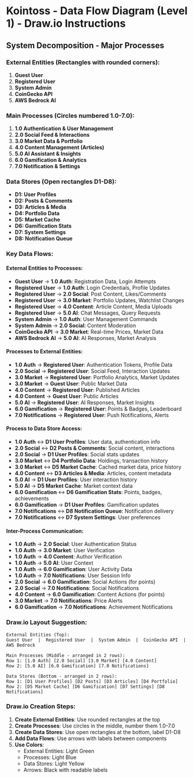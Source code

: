 # Kointoss - Data Flow Diagram (Level 1) - Draw.io Instructions

## System Decomposition - Major Processes

### External Entities (Rectangles with rounded corners):
1. **Guest User**
2. **Registered User**
3. **System Admin** 
4. **CoinGecko API**
5. **AWS Bedrock AI**

### Main Processes (Circles numbered 1.0-7.0):
1. **1.0 Authentication & User Management**
2. **2.0 Social Feed & Interactions**
3. **3.0 Market Data & Portfolio**
4. **4.0 Content Management (Articles)**
5. **5.0 AI Assistant & Insights**
6. **6.0 Gamification & Analytics**
7. **7.0 Notification & Settings**

### Data Stores (Open rectangles D1-D8):
- **D1: User Profiles**
- **D2: Posts & Comments**
- **D3: Articles & Media**
- **D4: Portfolio Data**
- **D5: Market Cache**
- **D6: Gamification Stats**
- **D7: System Settings**
- **D8: Notification Queue**

### Key Data Flows:

#### External Entities to Processes:
- **Guest User** → **1.0 Auth**: Registration Data, Login Attempts
- **Registered User** → **1.0 Auth**: Login Credentials, Profile Updates
- **Registered User** → **2.0 Social**: Post Content, Likes/Comments
- **Registered User** → **3.0 Market**: Portfolio Updates, Watchlist Changes
- **Registered User** → **4.0 Content**: Article Content, Media Uploads
- **Registered User** → **5.0 AI**: Chat Messages, Query Requests
- **System Admin** → **1.0 Auth**: User Management Commands
- **System Admin** → **2.0 Social**: Content Moderation
- **CoinGecko API** → **3.0 Market**: Real-time Prices, Market Data
- **AWS Bedrock AI** → **5.0 AI**: AI Responses, Market Analysis

#### Processes to External Entities:
- **1.0 Auth** → **Registered User**: Authentication Tokens, Profile Data
- **2.0 Social** → **Registered User**: Social Feed, Interaction Updates
- **3.0 Market** → **Registered User**: Portfolio Analytics, Market Updates
- **3.0 Market** → **Guest User**: Public Market Data
- **4.0 Content** → **Registered User**: Published Articles
- **4.0 Content** → **Guest User**: Public Articles
- **5.0 AI** → **Registered User**: AI Responses, Market Insights
- **6.0 Gamification** → **Registered User**: Points & Badges, Leaderboard
- **7.0 Notifications** → **Registered User**: Push Notifications, Alerts

#### Process to Data Store Access:
- **1.0 Auth** ↔ **D1 User Profiles**: User data, authentication info
- **2.0 Social** ↔ **D2 Posts & Comments**: Social content, interactions
- **2.0 Social** → **D1 User Profiles**: Social stats updates
- **3.0 Market** ↔ **D4 Portfolio Data**: Holdings, transaction history
- **3.0 Market** ↔ **D5 Market Cache**: Cached market data, price history
- **4.0 Content** ↔ **D3 Articles & Media**: Articles, content metadata
- **5.0 AI** → **D1 User Profiles**: User interaction history
- **5.0 AI** → **D5 Market Cache**: Market context data
- **6.0 Gamification** ↔ **D6 Gamification Stats**: Points, badges, achievements
- **6.0 Gamification** → **D1 User Profiles**: Gamification updates
- **7.0 Notifications** ↔ **D8 Notification Queue**: Notification delivery
- **7.0 Notifications** ↔ **D7 System Settings**: User preferences

#### Inter-Process Communication:
- **1.0 Auth** → **2.0 Social**: User Authentication Status
- **1.0 Auth** → **3.0 Market**: User Verification
- **1.0 Auth** → **4.0 Content**: Author Verification
- **1.0 Auth** → **5.0 AI**: User Context
- **1.0 Auth** → **6.0 Gamification**: User Activity Data
- **1.0 Auth** → **7.0 Notifications**: User Session Info
- **2.0 Social** → **6.0 Gamification**: Social Actions (for points)
- **2.0 Social** → **7.0 Notifications**: Social Notifications
- **4.0 Content** → **6.0 Gamification**: Content Actions (for points)
- **3.0 Market** → **7.0 Notifications**: Price Alerts
- **6.0 Gamification** → **7.0 Notifications**: Achievement Notifications

### Draw.io Layout Suggestion:
```
External Entities (Top):
Guest User  |  Registered User  |  System Admin  |  CoinGecko API  |  AWS Bedrock

Main Processes (Middle - arranged in 2 rows):
Row 1: [1.0 Auth] [2.0 Social] [3.0 Market] [4.0 Content]
Row 2: [5.0 AI] [6.0 Gamification] [7.0 Notifications]

Data Stores (Bottom - arranged in 2 rows):
Row 1: [D1 User Profiles] [D2 Posts] [D3 Articles] [D4 Portfolio]
Row 2: [D5 Market Cache] [D6 Gamification] [D7 Settings] [D8 Notifications]
```

### Draw.io Creation Steps:
1. **Create External Entities**: Use rounded rectangles at the top
2. **Create Processes**: Use circles in the middle, number them 1.0-7.0
3. **Create Data Stores**: Use open rectangles at the bottom, label D1-D8
4. **Add Data Flows**: Use arrows with labels between components
5. **Use Colors**: 
   - External Entities: Light Green
   - Processes: Light Blue
   - Data Stores: Light Yellow
   - Arrows: Black with readable labels
